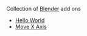 Collection of [Blender](https://www.blender.org/download/) add ons

- [Hello World](./hello-world/readme.md)
- [Move X Axis](./move-x-axis/readme.md)